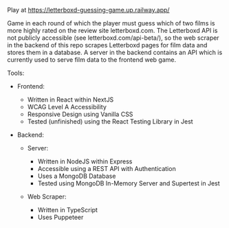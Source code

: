 Play at https://letterboxd-guessing-game.up.railway.app/

Game in each round of which the player must guess which of two films is more highly rated on the review site letterboxd.com. The Letterboxd API is not publicly accessible (see letterboxd.com/api-beta/), so the web scraper in the backend of this repo scrapes Letterboxd pages for film data and stores them in a database. A server in the backend contains an API which is currently used to serve film data to the frontend web game.

Tools:

- Frontend:

    - Written in React within NextJS
    - WCAG Level A Accessibility
    - Responsive Design using Vanilla CSS
    - Tested (unfinished) using the React Testing Library in Jest

- Backend:

    - Server:
        - Written in NodeJS within Express
        - Accessible using a REST API with Authentication
        - Uses a MongoDB Database
        - Tested using MongoDB In-Memory Server and Supertest in Jest
        
    - Web Scraper:
        - Written in TypeScript
        - Uses Puppeteer